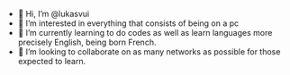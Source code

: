 - 👋 Hi, I’m @lukasvui
- 👀 I’m interested in everything that consists of being on a pc
- 🌱 I’m currently learning to do codes as well as learn languages more precisely English, being born French.
- 💞️ I’m looking to collaborate on as many networks as possible for those expected to learn.

<!---
lukasvui/lukasvui is a ✨ special ✨ repository because its `README.md` (this file) appears on your GitHub profile.
You can click the Preview link to take a look at your changes.
--->
